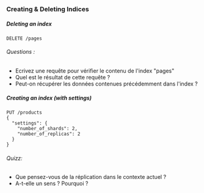 ### Creating & Deleting Indices

##### Deleting an index

```
DELETE /pages
```

###### Questions : 
- Ecrivez une requête pour vérifier le contenu de l'index "pages"
- Quel est le résultat de cette requête ?
- Peut-on récupérer les données contenues précédemment dans l'index ?


##### Creating an index (with settings)

```
PUT /products
{
  "settings": {
    "number_of_shards": 2,
    "number_of_replicas": 2
  }
}
```
###### Quizz: 
- Que pensez-vous de la réplication dans le contexte actuel ?
- A-t-elle un sens ? Pourquoi ?



